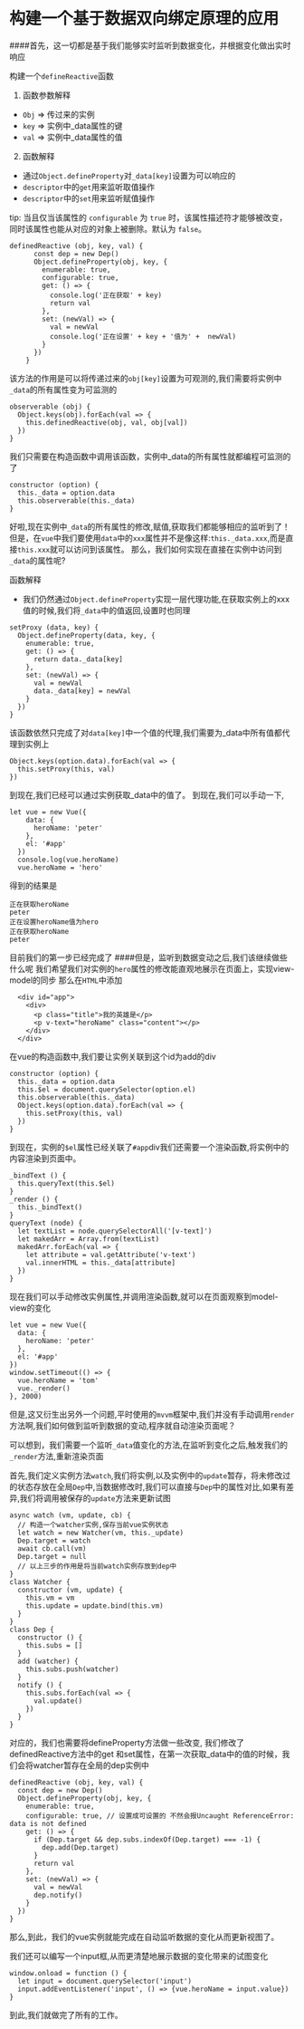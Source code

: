 构建一个基于数据双向绑定原理的应用
=====
####首先，这一切都是基于我们能够实时监听到数据变化，并根据变化做出实时响应

构建一个```defineReactive```函数
1. 函数参数解释
  * ```Obj``` => 传过来的实例
  * ```key``` => 实例中_data属性的键
  * ```val``` => 实例中_data属性的值
2. 函数解释
  * 通过```Object.defineProperty```对```_data[key]```设置为可以响应的
  * ```descriptor```中的```get```用来监听取值操作
  * ```descriptor```中的```set```用来监听赋值操作

tip:
当且仅当该属性的 ```configurable``` 为 ```true``` 时，该属性描述符才能够被改变，同时该属性也能从对应的对象上被删除。默认为 ```false```。
```
definedReactive (obj, key, val) {
      const dep = new Dep()
      Object.defineProperty(obj, key, {
        enumerable: true,
        configurable: true,
        get: () => {
          console.log('正在获取' + key)
          return val
        },
        set: (newVal) => {
          val = newVal
          console.log('正在设置' + key + '值为' +  newVal)
        }
      })
    }
```
该方法的作用是可以将传递过来的```obj[key]```设置为可观测的,我们需要将实例中```_data```的所有属性变为可监测的
```
observerable (obj) {
  Object.keys(obj).forEach(val => {
    this.definedReactive(obj, val, obj[val])
  })
}
```
我们只需要在构造函数中调用该函数，实例中_data的所有属性就都编程可监测的了
```
constructor (option) {
  this._data = option.data
  this.observerable(this._data)
}
```
好啦,现在实例中```_data```的所有属性的修改,赋值,获取我们都能够相应的监听到了！
但是，在```vue```中我们要使用```data```中的```xxx```属性并不是像这样:```this._data.xxx```,而是直接```this.xxx```就可以访问到该属性。
那么，我们如何实现在直接在实例中访问到```_data```的属性呢?

函数解释
* 我们仍然通过```Object.defineProperty```实现一层代理功能,在获取实例上的xxx值的时候,我们将```_data```中的值返回,设置时也同理
```
setProxy (data, key) {
  Object.defineProperty(data, key, {
    enumerable: true,
    get: () => {
      return data._data[key]
    },
    set: (newVal) => {
      val = newVal
      data._data[key] = newVal
    }
  })
}
```
该函数依然只完成了对```data[key]```中一个值的代理,我们需要为_data中所有值都代理到实例上
```
Object.keys(option.data).forEach(val => {
  this.setProxy(this, val)
})
```
到现在,我们已经可以通过实例获取_data中的值了。
到现在,我们可以手动一下,
```
let vue = new Vue({
    data: {
      heroName: 'peter'
    },
    el: '#app'
  })
  console.log(vue.heroName)
  vue.heroName = 'hero'
```
得到的结果是
```
正在获取heroName
peter
正在设置heroName值为hero
正在获取heroName
peter
```
目前我们的第一步已经完成了
####但是，监听到数据变动之后,我们该继续做些什么呢
我们希望我们对实例的```hero```属性的修改能直观地展示在页面上，实现view-model的同步
那么在```HTML```中添加
```
  <div id="app">
    <div>
      <p class="title">我的英雄是</p>
      <p v-text="heroName" class="content"></p>
    </div>
  </div>
```
在vue的构造函数中,我们要让实例关联到这个id为add的div
```
constructor (option) {
  this._data = option.data
  this.$el = document.querySelector(option.el)
  this.observerable(this._data)
  Object.keys(option.data).forEach(val => {
    this.setProxy(this, val)
  })
}
```
到现在，实例的```$el```属性已经关联了```#app```div我们还需要一个渲染函数,将实例中的内容渲染到页面中。
```
_bindText () {
  this.queryText(this.$el)
}
_render () {
  this._bindText()
}
queryText (node) {
  let textList = node.querySelectorAll('[v-text]')
  let makedArr = Array.from(textList)
  makedArr.forEach(val => {
    let attribute = val.getAttribute('v-text')
    val.innerHTML = this._data[attribute]
  })
}
```
现在我们可以手动修改实例属性,并调用渲染函数,就可以在页面观察到model-view的变化
```
let vue = new Vue({
  data: {
    heroName: 'peter'
  },
  el: '#app'
})
window.setTimeout(() => {
  vue.heroName = 'tom'
  vue._render()
}, 2000)
```
但是,这又衍生出另外一个问题,平时使用的```mvvm```框架中,我们并没有手动调用```render```方法啊,我们如何做到监听到数据的变动,程序就自动渲染页面呢？

可以想到，我们需要一个监听```_data```值变化的方法,在监听到变化之后,触发我们的```_render```方法,重新渲染页面

首先,我们定义实例方法```watch```,我们将实例,以及实例中的```update```暂存，将未修改过的状态存放在全局```Dep```中,当数据修改时,我们可以直接与```Dep```中的属性对比,如果有差异,我们将调用被保存的```update```方法来更新试图
```
async watch (vm, update, cb) {
  // 构造一个watcher实例,保存当前vue实例状态
  let watch = new Watcher(vm, this._update)
  Dep.target = watch 
  await cb.call(vm)
  Dep.target = null
  // 以上三步的作用是将当前watch实例存放到dep中
}
class Watcher {
  constructor (vm, update) {
    this.vm = vm
    this.update = update.bind(this.vm)
  }
}
class Dep {
  constructor () {
    this.subs = []
  }
  add (watcher) {
    this.subs.push(watcher)
  }
  notify () {
    this.subs.forEach(val => {
      val.update()
    })
  }
}
```
对应的，我们也需要将defineProperty方法做一些改变,
我们修改了definedReactive方法中的get 和set属性，在第一次获取_data中的值的时候，我们会将watcher暂存在全局的dep实例中
```
definedReactive (obj, key, val) {
  const dep = new Dep()
  Object.defineProperty(obj, key, {
    enumerable: true,
    configurable: true, // 设置成可设置的 不然会报Uncaught ReferenceError: data is not defined
    get: () => {
      if (Dep.target && dep.subs.indexOf(Dep.target) === -1) {
        dep.add(Dep.target)
      }
      return val
    },
    set: (newVal) => {
      val = newVal
      dep.notify()
    }
  })
}
```
那么,到此，我们的vue实例就能完成在自动监听数据的变化从而更新视图了。

我们还可以编写一个input框,从而更清楚地展示数据的变化带来的试图变化
```
window.onload = function () {
  let input = document.querySelector('input')
  input.addEventListener('input', () => {vue.heroName = input.value})
}
```

到此,我们就做完了所有的工作。
